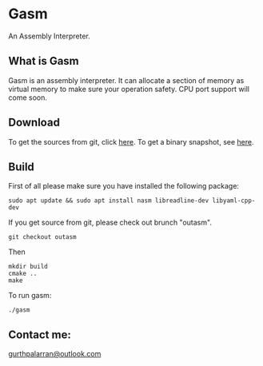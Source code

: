 # Gasm
An Assembly Interpreter.

## What is Gasm

Gasm is an assembly interpreter. It can allocate a section of memory as virtual memory to make sure your operation safety. CPU port support will come soon. 

## Download

To get the sources from git, click [here](https://github.com/GurthPalarran/gasm). To get a binary snapshot, see [here](https://github.com/GurthPalarran/gasm/releases/tag/1.0).

## Build

First of all please make sure you have installed the following package:

```
sudo apt update && sudo apt install nasm libreadline-dev libyaml-cpp-dev
```

If you get source from git, please check out brunch "outasm".

```
git checkout outasm
```

Then

```
mkdir build
cmake ..
make
```

To run gasm:

```
./gasm
```

## Contact me:

gurthpalarran@outlook.com
